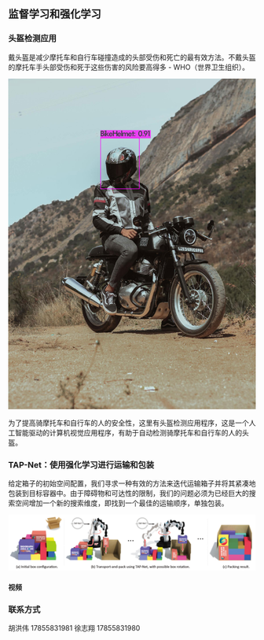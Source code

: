 ## 监督学习和强化学习

### 头盔检测应用

戴头盔是减少摩托车和自行车碰撞造成的头部受伤和死亡的最有效方法。不戴头盔的摩托车手头部受伤和死于这些伤害的风险要高得多 - WHO（世界卫生组织）。

![](./images/helmet.jpg)

为了提高骑摩托车和自行车的人的安全性，这里有头盔检测应用程序，这是一个人工智能驱动的计算机视觉应用程序，有助于自动检测骑摩托车和自行车的人的头盔。

### TAP-Net：使用强化学习进行运输和包装

给定箱子的初始空间配置，我们寻求一种有效的方法来迭代运输箱子并将其紧凑地包装到目标容器中。由于障碍物和可达性的限制，我们的问题必须为已经巨大的搜索空间增加一个新的搜索维度，即找到一个最佳的运输顺序，单独包装。

![](./images/box.png)

#### 视频

### 联系方式

胡洪伟 17855831981
徐志翔 17855831980
